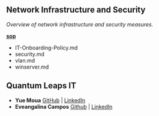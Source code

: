 ## Network Infrastructure and Security
 *Overview of network infrastructure and security measures.*

<u> **sop** </u>
- IT-Onboarding-Policy.md
- security.md
- vlan.md
- winserver.md

## **Quantum Leaps IT** <br/>
- **Yue Moua**
[GitHub](https://github.com/ymoua27) |
[LinkedIn](https://www.linkedin.com/in/yue-moua-9b51601b8/)
- **Eveangalina Campos**
[Github](https://github.com/Eveangalina) |
[LinkedIn](www.linkedin.com/in/eveangalina-s-campos-b42346176)

